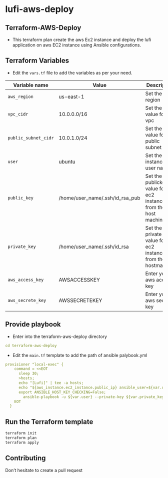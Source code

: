 # lufi-aws-deploy

## Terraform-AWS-Deploy

- This terraform plan create the aws Ec2 instance and deploy the lufi application on aws EC2 instance using Ansible configurations.

## Terraform Variables
- Edit the `vars.tf` file to add the variables as per your need.

| Variable name | Value | Description |
| ------------- | ----- | ----------- |
| `aws_region` | us-east-1 | Set the region  |
| `vpc_cidr` | 10.0.0.0/16 | Set the cidr value for the vpc |
| `public_subnet_cidr` | 10.0.1.0/24 | Set the cidr value for the public subnet |
| `user` | ubuntu | Set the EC2 instance user name |
| `public_key` | /home/user_name/.ssh/id_rsa_pub | Set the publickey value for the ec2 instance from the host machine |
| `private_key` | /home/user_name/.ssh/id_rsa | Set the private key value for the ec2 instance from the hostmachine |
| `aws_access_key` | AWSACCESSKEY | Enter your aws access key |
| `aws_secrete_key` | AWSSECRETEKEY | Enter your aws secrete key

## Provide playbook 

- Enter into the terraform-aws-deploy directory
```yaml
cd terraform-aws-deploy
``` 
- Edit the `main.tf` template to add the path of ansible palybook.yml 
```yaml
provisioner "local-exec" {
    command = <<EOT
      sleep 30;
	  >hosts;
	  echo "[Lufi]" | tee -a hosts;
      echo "${aws_instance.ec2_instance.public_ip} ansible_user=${var.user} ansible_ssh_private_key_file=${var.private_key}" | tee -a hosts;
      export ANSIBLE_HOST_KEY_CHECKING=False;
	    ansible-playbook -u ${var.user} --private-key ${var.private_key} -i hosts  path_of_palybook.yml 
    EOT
  }
```  
## Run the Terraform template
```sh
terraform init
terraform plan 
terraform apply
```
## Contributing
Don’t hesitate to create a pull request










